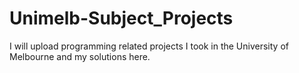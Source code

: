 # Unimelb-Subject_Projects

I will upload programming related projects I took in the University of Melbourne and my solutions here.


